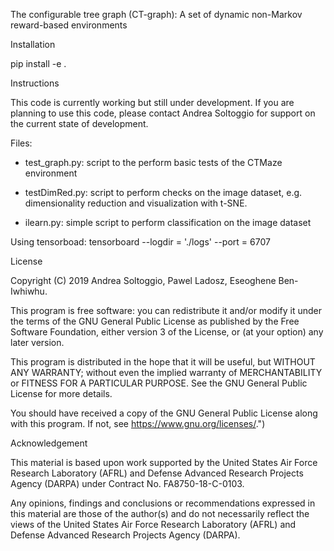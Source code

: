 The configurable tree graph (CT-graph): A set of dynamic non-Markov reward-based environments

Installation

pip install -e .

Instructions

This code is currently working but still under development. If you are planning to use this code, please contact Andrea Soltoggio for support on the current state of development.

Files:

- test_graph.py: script to the perform basic tests of the CTMaze environment

- testDimRed.py: script to perform checks on the image dataset, e.g. dimensionality reduction and visualization with t-SNE.

- ilearn.py: simple script to perform classification on the image dataset


Using tensorboad:
tensorboard --logdir = './logs' --port = 6707


License

Copyright (C) 2019 Andrea Soltoggio, Pawel Ladosz, Eseoghene Ben-Iwhiwhu.

This program is free software: you can redistribute it and/or modify it under the terms of the GNU General Public License as published by the Free Software Foundation, either version 3 of the License, or (at your option) any later version.

This program is distributed in the hope that it will be useful, but WITHOUT ANY WARRANTY; without even the implied warranty of MERCHANTABILITY or FITNESS FOR A PARTICULAR PURPOSE.  See the GNU General Public License for more details.

You should have received a copy of the GNU General Public License along with this program.  If not, see <https://www.gnu.org/licenses/>.")


Acknowledgement

This material is based upon work supported by the United States Air Force Research Laboratory (AFRL) and Defense Advanced Research Projects Agency (DARPA) under Contract No. FA8750-18-C-0103.

Any opinions, findings and conclusions or recommendations expressed in this material are those of the author(s) and do not necessarily reflect the views of the United States Air Force Research Laboratory (AFRL) and Defense Advanced Research Projects Agency (DARPA).
